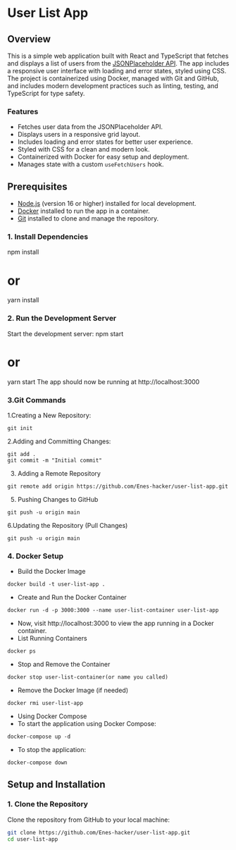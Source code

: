# User List App

## Overview
This is a simple web application built with React and TypeScript that fetches and displays a list of users from the [JSONPlaceholder API](https://jsonplaceholder.typicode.com/users). The app includes a responsive user interface with loading and error states, styled using CSS. The project is containerized using Docker, managed with Git and GitHub, and includes modern development practices such as linting, testing, and TypeScript for type safety.

### Features
- Fetches user data from the JSONPlaceholder API.
- Displays users in a responsive grid layout.
- Includes loading and error states for better user experience.
- Styled with CSS for a clean and modern look.
- Containerized with Docker for easy setup and deployment.
- Manages state with a custom `useFetchUsers` hook.

## Prerequisites
- [Node.js](https://nodejs.org/) (version 16 or higher) installed for local development.
- [Docker](https://www.docker.com/products/docker-desktop/) installed to run the app in a container.
- [Git](https://git-scm.com/) installed to clone and manage the repository.

### 1. Install Dependencies
npm install
# or
yarn install

### 2. Run the Development Server
Start the development server:
npm start
# or
yarn start
The app should now be running at http://localhost:3000

### 3.Git Commands
1.Creating a New Repository:
```
git init
```
2.Adding and Committing Changes:
```
git add .
git commit -m "Initial commit"
```

3. Adding a Remote Repository
 ```
git remote add origin https://github.com/Enes-hacker/user-list-app.git
```
5. Pushing Changes to GitHub
```
git push -u origin main
```
6.Updating the Repository (Pull Changes)
```
git push -u origin main
```

### 4. Docker Setup
- Build the Docker Image
  
 ```
docker build -t user-list-app .
```
-  Create and Run the Docker Container
```
docker run -d -p 3000:3000 --name user-list-container user-list-app
```
- Now, visit http://localhost:3000 to view the app running in a Docker container.
-  List Running Containers
```
docker ps
```
- Stop and Remove the Container
```
docker stop user-list-container(or name you called)
```
- Remove the Docker Image (if needed)
```
docker rmi user-list-app
```
- Using Docker Compose
- To start the application using Docker Compose:
```
docker-compose up -d
```
- To stop the application:
```
docker-compose down
```

## Setup and Installation
### 1. Clone the Repository
Clone the repository from GitHub to your local machine:
```bash
git clone https://github.com/Enes-hacker/user-list-app.git
cd user-list-app

